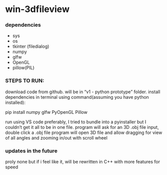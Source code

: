 # win-3dfileview

### dependencies
- sys
- os
- tkinter (filedialog)
- numpy
- glfw
- OpenGL
- pillow(PIL)

### STEPS TO RUN:
download code from github. will be in “v1 - python prototype” folder.
install dependencies in terminal using command(assuming you have python installed):

pip install numpy glfw PyOpenGL Pillow

run using VS code preferably, I tried to bundle into a pyinstaller but I couldn’t get it all to be in one file.
program will ask for an 3D .obj file input, double click a .obj file
program will open 3D file and allow dragging for view of all angles and zooming in/out with scroll wheel

### updates in the future
proly none but if i feel like it, will be rewritten in C++ with more features for speed
